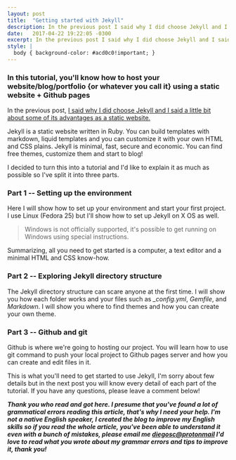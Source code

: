 ```yaml
---
layout: post
title:  "Getting started with Jekyll"
description: In the previous post I said why I did choose Jekyll and I said a little be about some of its advantages as a static website...
date:   2017-04-22 19:22:05 -0300
excerpt: In the previous post I said why I did choose Jekyll and I said a little be about some of its advantages as a static website...
style: |
  body { background-color: #acd0c0!important; }
---
```


### In this tutorial, you'll know how to host your website/blog/portfolio {or whatever you call it} using a static website + Github pages

In the previous post, [I said why I did choose Jekyll and I said a little bit about some of its advantages as a static website.](https://diegosc.com/why-did-i-choose-jekyll-over-wordpress)  

Jekyll is a static website written in Ruby. You can build templates with markdown, liquid templates and you can customize it with your own HTML and CSS plains. Jekyll is minimal, fast, secure and economic. You can find free themes, customize them and start to blog!  

I decided to turn this into a tutorial and I'd like to explain it as much as possible so I've split it into three parts.

### Part 1 -- Setting up the environment

Here I will show how to set up your environment and start your first project. I use Linux (Fedora 25) but I'll show how to set up Jekyll on X OS as well.  

> Windows is not officially supported, it's possible to get running on Windows using special instructions.

Summarizing, all you need to get started is a computer, a text editor and a minimal HTML and CSS know-how.

### Part 2 -- Exploring Jekyll directory structure

The Jekyll directory structure can scare anyone at the first time. I will show you how each folder works and your files such as *_config.yml*, *Gemfile*, and *Markdown*. I will show you where to find themes and how you can create your own theme.

### Part 3 -- Github and git

Github is where we're going to hosting our project. You will learn how to use git command to push your local project to Github pages server and how you can create and edit files in it.  

This is what you'll need to get started to use Jekyll, I'm sorry about few details but in the next post you will know every detail of each part of the tutorial. If you have any questions, please leave a comment below!  

***Thank you who read and got here. I presume that you've found a lot of grammatical errors reading this article, that's why I need your help. I'm not a native English speaker, I created the blog to improve my English skills so if you read the whole article, you've been able to understand it even with a bunch of mistakes, please email me [diegosc@protonmail](mailto:diegosc@protonmail.com) I'd love to read what you wrote about my grammar errors and tips to improve it, thank you!***
